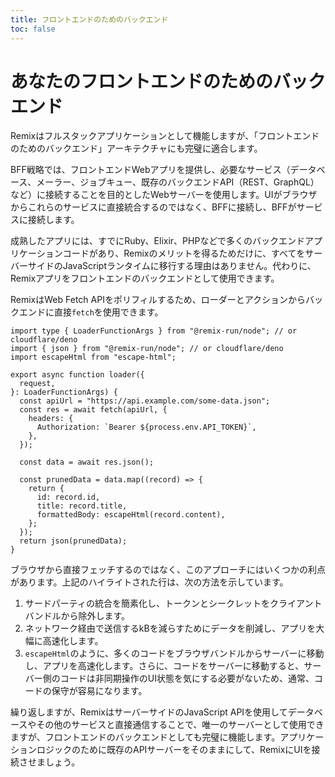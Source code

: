 ```yaml
---
title: フロントエンドのためのバックエンド
toc: false
---
```


# あなたのフロントエンドのためのバックエンド

Remixはフルスタックアプリケーションとして機能しますが、「フロントエンドのためのバックエンド」アーキテクチャにも完璧に適合します。

BFF戦略では、フロントエンドWebアプリを提供し、必要なサービス（データベース、メーラー、ジョブキュー、既存のバックエンドAPI（REST、GraphQL）など）に接続することを目的としたWebサーバーを使用します。UIがブラウザからこれらのサービスに直接統合するのではなく、BFFに接続し、BFFがサービスに接続します。

成熟したアプリには、すでにRuby、Elixir、PHPなどで多くのバックエンドアプリケーションコードがあり、Remixのメリットを得るためだけに、すべてをサーバーサイドのJavaScriptランタイムに移行する理由はありません。代わりに、Remixアプリをフロントエンドのバックエンドとして使用できます。

RemixはWeb Fetch APIをポリフィルするため、ローダーとアクションからバックエンドに直接`fetch`を使用できます。

```tsx lines=[11,17,21]
import type { LoaderFunctionArgs } from "@remix-run/node"; // or cloudflare/deno
import { json } from "@remix-run/node"; // or cloudflare/deno
import escapeHtml from "escape-html";

export async function loader({
  request,
}: LoaderFunctionArgs) {
  const apiUrl = "https://api.example.com/some-data.json";
  const res = await fetch(apiUrl, {
    headers: {
      Authorization: `Bearer ${process.env.API_TOKEN}`,
    },
  });

  const data = await res.json();

  const prunedData = data.map((record) => {
    return {
      id: record.id,
      title: record.title,
      formattedBody: escapeHtml(record.content),
    };
  });
  return json(prunedData);
}
```

ブラウザから直接フェッチするのではなく、このアプローチにはいくつかの利点があります。上記のハイライトされた行は、次の方法を示しています。

1. サードパーティの統合を簡素化し、トークンとシークレットをクライアントバンドルから除外します。
2. ネットワーク経由で送信するkBを減らすためにデータを削減し、アプリを大幅に高速化します。
3. `escapeHtml`のように、多くのコードをブラウザバンドルからサーバーに移動し、アプリを高速化します。さらに、コードをサーバーに移動すると、サーバー側のコードは非同期操作のUI状態を気にする必要がないため、通常、コードの保守が容易になります。

繰り返しますが、RemixはサーバーサイドのJavaScript APIを使用してデータベースやその他のサービスと直接通信することで、唯一のサーバーとして使用できますが、フロントエンドのバックエンドとしても完璧に機能します。アプリケーションロジックのために既存のAPIサーバーをそのままにして、RemixにUIを接続させましょう。
